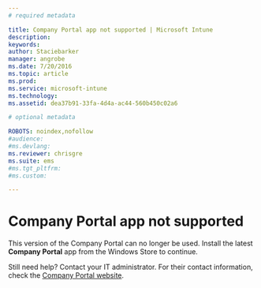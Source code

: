 ```yaml
---
# required metadata

title: Company Portal app not supported | Microsoft Intune
description:
keywords:
author: Staciebarker
manager: angrobe
ms.date: 7/20/2016
ms.topic: article
ms.prod:
ms.service: microsoft-intune
ms.technology:
ms.assetid: dea37b91-33fa-4d4a-ac44-560b450c02a6

# optional metadata

ROBOTS: noindex,nofollow
#audience:
#ms.devlang:
ms.reviewer: chrisgre
ms.suite: ems
#ms.tgt_pltfrm:
#ms.custom:

---
```


# Company Portal app not supported
This version of the Company Portal can no longer be used. Install the latest **Company Portal** app from the Windows Store to continue.


Still need help? Contact your IT administrator. For their contact information, check the [Company Portal website](http://portal.manage.microsoft.com).
